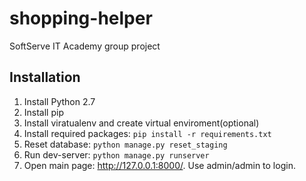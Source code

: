 shopping-helper
===============

SoftServe IT Academy group project


Installation
------------

1. Install Python 2.7
2. Install pip
3. Install viratualenv and create virtual enviroment(optional)
4. Install required packages: `pip install -r requirements.txt`
5. Reset database: `python manage.py reset_staging`
6. Run dev-server: `python manage.py runserver`
7. Open main page: http://127.0.0.1:8000/. Use admin/admin to login.
